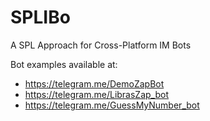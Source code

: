 # SPLIBo
A SPL Approach for Cross-Platform IM Bots

Bot examples available at:
* https://telegram.me/DemoZapBot 
* https://telegram.me/LibrasZap_bot
* https://telegram.me/GuessMyNumber_bot